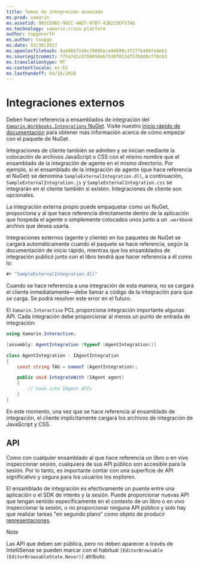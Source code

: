 ```yaml
---
title: Temas de integración avanzada
ms.prod: xamarin
ms.assetid: 002CE0B1-96CC-4AD7-97B7-43B233EF57A6
ms.technology: xamarin-cross-platform
author: topgenorth
ms.author: toopge
ms.date: 03/30/2017
ms.openlocfilehash: 8ab0bb71d4c79895eca94899c3f277b466fe0eb1
ms.sourcegitcommit: 775a7d1cbf04090eb75d0f822df57b8d8cff0c63
ms.translationtype: MT
ms.contentlocale: es-ES
ms.lasthandoff: 04/18/2018
---
```

# <a name="external-integrations"></a>Integraciones externos

Deben hacer referencia a ensamblados de integración del [ `Xamarin.Workbooks.Integrations` NuGet][nuget]. Visite nuestro [inicio rápido de documentación](~/tools/workbooks/sdk/index.md) para obtener más información acerca de cómo empezar con el paquete de NuGet.

Integraciones de cliente también se admiten y se inician mediante la colocación de archivos JavaScript o CSS con el mismo nombre que el ensamblado de la integración de agente en el mismo directorio. Por ejemplo, si el ensamblado de la integración de agente (que hace referencia el NuGet) se denomina `SampleExternalIntegration.dll`, a continuación, `SampleExternalIntegration.js` y `SampleExternalIntegration.css` se integrarán en el cliente también si existen. Integraciones de cliente son opcionales.

La integración externa propio puede empaquetar como un NuGet, proporciona y al que hace referencia directamente dentro de la aplicación que hospeda el agente o simplemente colocados unos junto a un `.workbook` archivo que desea usarla.

Integraciones externos (agente y cliente) en los paquetes de NuGet se cargará automáticamente cuando el paquete se hace referencia, según la documentación de inicio rápido, mientras que los ensamblados de integración publicó junto con el libro tendrá que hacer referencia a él como lo:

```csharp
#r "SampleExternalIntegration.dll"
```

Cuando se hace referencia a una integración de esta manera, no se cargará el cliente inmediatamente&mdash;debe llamar a código de la integración para que se carga. Se podrá resolver este error en el futuro.

El `Xamarin.Interactive` PCL proporciona integración importante algunas API. Cada integración debe proporcionar al menos un punto de entrada de integración:

```csharp
using Xamarin.Interactive;

[assembly: AgentIntegration (typeof (AgentIntegration))]

class AgentIntegration : IAgentIntegration
{
    const string TAG = nameof (AgentIntegration);

    public void IntegrateWith (IAgent agent)
    {
        // hook into IAgent APIs
    }
}
```

En este momento, una vez que se hace referencia al ensamblado de integración, el cliente implícitamente cargará los archivos de integración de JavaScript y CSS.

## <a name="apis"></a>API

Como con cualquier ensamblado al que hace referencia un libro o en vivo inspeccionar sesión, cualquiera de sus API público son accesible para la sesión. Por lo tanto, es importante contar con una superficie de API significativo y segura para los usuarios los exploren.

El ensamblado de integración es efectivamente un puente entre una aplicación o el SDK de interés y la sesión. Puede proporcionar nuevas API que tengan sentido específicamente en el contexto de un libro o en vivo inspeccionar la sesión, o no proporcionar ninguna API público y solo hay que realizar tareas "en segundo plano" como objeto de producir [representaciones](~/tools/workbooks/sdk/representations.md).

> [!NOTE]
> Las API que deben ser pública, pero no deben aparecer a través de IntelliSense se pueden marcar con el habitual `[EditorBrowsable (EditorBrowsableState.Never)]` atributo.

[nuget]: https://nuget.org/packages/Xamarin.Workbooks.Integration
